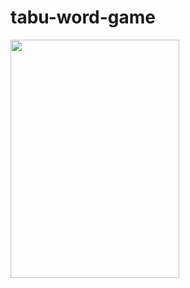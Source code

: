 # tabu-word-game
<img src="https://user-images.githubusercontent.com/29106169/60460055-65729880-9c4b-11e9-8d54-18c3050be09a.png" height="381" width="270">
